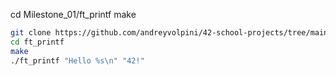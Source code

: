 cd Milestone_01/ft_printf
make
   ```bash
   git clone https://github.com/andreyvolpini/42-school-projects/tree/main/Milestone_01/ft_printf
   cd ft_printf
   make
   ./ft_printf "Hello %s\n" "42!"
